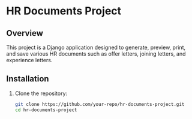 # HR Documents Project

## Overview
This project is a Django application designed to generate, preview, print, and save various HR documents such as offer letters, joining letters, and experience letters.

## Installation

1. Clone the repository:
   ```bash
   git clone https://github.com/your-repo/hr-documents-project.git
   cd hr-documents-project

